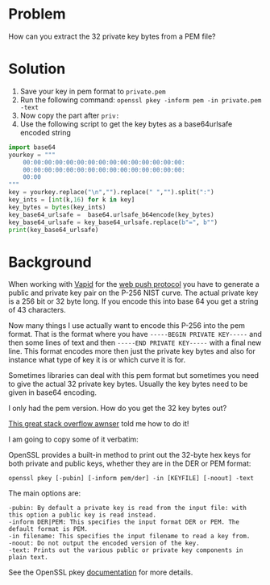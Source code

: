 # Problem

How can you extract the 32 private key bytes from a PEM file?

# Solution

1. Save your key in pem format to `private.pem` 
2. Run the following command: `openssl pkey -inform pem -in private.pem -text`
3. Now copy the part after `priv:`
4. Use the following script to get the key bytes as a base64urlsafe encoded string

```py
import base64
yourkey = """
    00:00:00:00:00:00:00:00:00:00:00:00:00:00:00:
    00:00:00:00:00:00:00:00:00:00:00:00:00:00:00:
    00:00
"""
key = yourkey.replace("\n","").replace(" ","").split(":")
key_ints = [int(k,16) for k in key]
key_bytes = bytes(key_ints)
key_base64_urlsafe =  base64.urlsafe_b64encode(key_bytes)
key_base64_urlsafe = key_base64_urlsafe.replace(b"=", b"")
print(key_base64_urlsafe)
```


# Background

When working with [Vapid](https://blog.mozilla.org/services/2016/08/23/sending-vapid-identified-webpush-notifications-via-mozillas-push-service/) for the [web push protocol](https://web.dev/articles/push-notifications-web-push-protocol) you have to generate a public and private key pair on the P-256 NIST curve. 
The actual private key is a 256 bit or 32 byte long. If you encode this into base 64 you get a string of 43 characters.

Now many things I use actually want to encode this P-256 into the pem format. That is the format where you have `-----BEGIN PRIVATE KEY-----` and then some lines of text and then `-----END PRIVATE KEY-----` with a final new line.
This format encodes more then just the private key bytes and also for instance what type of key it is or which curve it is for.

Sometimes libraries can deal with this pem format but sometimes you need to give the actual 32 private key bytes. Usually the key bytes need to be given in base64 encoding. 

I only had the pem version. How do you get the 32 key bytes out?

[This great stack overflow awnser](https://stackoverflow.com/questions/77244714/how-can-i-extract-the-32-byte-ed25519-public-key-from-a-pem-file-and-how-can-i/77248795#77248795) told me how to do it!

I am going to copy some of it verbatim:

OpenSSL provides a built-in method to print out the 32-byte hex keys for both private and public keys, whether they are in the DER or PEM format:

    openssl pkey [-pubin] [-inform pem/der] -in [KEYFILE] [-noout] -text

The main options are:

    -pubin: By default a private key is read from the input file: with this option a public key is read instead.
    -inform DER|PEM: This specifies the input format DER or PEM. The default format is PEM.
    -in filename: This specifies the input filename to read a key from.
    -noout: Do not output the encoded version of the key.
    -text: Prints out the various public or private key components in plain text.

See the OpenSSL pkey [documentation](https://docs.openssl.org/1.1.1/man1/pkey/) for more details.
